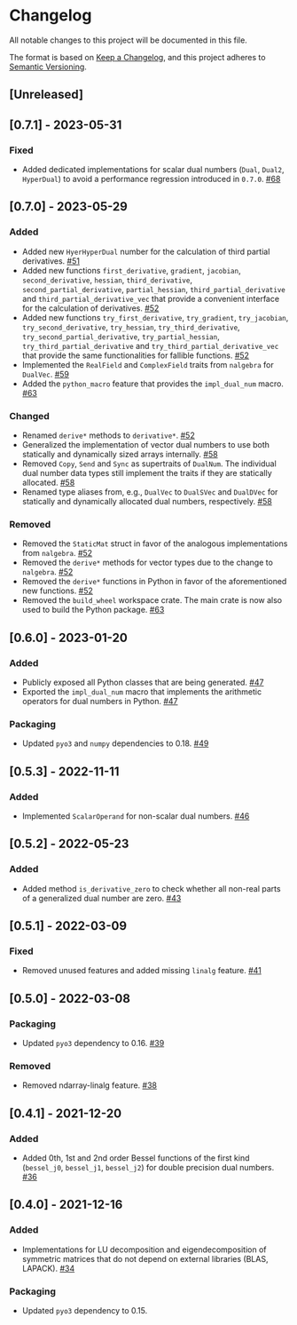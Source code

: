 # Changelog
All notable changes to this project will be documented in this file.

The format is based on [Keep a Changelog](https://keepachangelog.com/en/1.0.0/),
and this project adheres to [Semantic Versioning](https://semver.org/spec/v2.0.0.html).

## [Unreleased]

## [0.7.1] - 2023-05-31
### Fixed
- Added dedicated implementations for scalar dual numbers (`Dual`, `Dual2`, `HyperDual`) to avoid a performance regression introduced in `0.7.0`. [#68](https://github.com/itt-ustutt/num-dual/pull/68)

## [0.7.0] - 2023-05-29
### Added
- Added new `HyerHyperDual` number for the calculation of third partial derivatives. [#51](https://github.com/itt-ustutt/num-dual/pull/51)
- Added new functions `first_derivative`, `gradient`, `jacobian`, `second_derivative`, `hessian`, `third_derivative`, `second_partial_derivative`, `partial_hessian`, `third_partial_derivative` and `third_partial_derivative_vec` that provide a convenient interface for the calculation of derivatives. [#52](https://github.com/itt-ustutt/num-dual/pull/52)
- Added new functions `try_first_derivative`, `try_gradient`, `try_jacobian`, `try_second_derivative`, `try_hessian`, `try_third_derivative`, `try_second_partial_derivative`, `try_partial_hessian`, `try_third_partial_derivative` and `try_third_partial_derivative_vec` that provide the same functionalities for fallible functions. [#52](https://github.com/itt-ustutt/num-dual/pull/52)
- Implemented the `RealField` and `ComplexField` traits from `nalgebra` for `DualVec`. [#59](https://github.com/itt-ustutt/num-dual/pull/59)
- Added the `python_macro` feature that provides the `impl_dual_num` macro. [#63](https://github.com/itt-ustutt/num-dual/pull/63)

### Changed
- Renamed `derive*` methods to `derivative*`. [#52](https://github.com/itt-ustutt/num-dual/pull/52)
- Generalized the implementation of vector dual numbers to use both statically and dynamically sized arrays internally. [#58](https://github.com/itt-ustutt/num-dual/pull/58)
- Removed `Copy`, `Send` and `Sync` as supertraits of `DualNum`. The individual dual number data types still implement the traits if they are statically allocated. [#58](https://github.com/itt-ustutt/num-dual/pull/58)
- Renamed type aliases from, e.g., `DualVec` to `DualSVec` and `DualDVec` for statically and dynamically allocated dual numbers, respectively. [#58](https://github.com/itt-ustutt/num-dual/pull/58)

### Removed
- Removed the `StaticMat` struct in favor of the analogous implementations from `nalgebra`. [#52](https://github.com/itt-ustutt/num-dual/pull/52)
- Removed the `derive*` methods for vector types due to the change to `nalgebra`. [#52](https://github.com/itt-ustutt/num-dual/pull/52)
- Removed the `derive*` functions in Python in favor of the aforementioned new functions. [#52](https://github.com/itt-ustutt/num-dual/pull/52)
- Removed the `build_wheel` workspace crate. The main crate is now also used to build the Python package. [#63](https://github.com/itt-ustutt/num-dual/pull/63)

## [0.6.0] - 2023-01-20
### Added
- Publicly exposed all Python classes that are being generated. [#47](https://github.com/itt-ustutt/num-dual/pull/47)
- Exported the `impl_dual_num` macro that implements the arithmetic operators for dual numbers in Python. [#47](https://github.com/itt-ustutt/num-dual/pull/47)

### Packaging
- Updated `pyo3` and `numpy` dependencies to 0.18. [#49](https://github.com/itt-ustutt/num-dual/pull/49)

## [0.5.3] - 2022-11-11
### Added
- Implemented `ScalarOperand` for non-scalar dual numbers. [#46](https://github.com/itt-ustutt/num-dual/pull/46)

## [0.5.2] - 2022-05-23
### Added
- Added method `is_derivative_zero` to check whether all non-real parts of a generalized dual number are zero. [#43](https://github.com/itt-ustutt/num-dual/pull/43)

## [0.5.1] - 2022-03-09
### Fixed
- Removed unused features and added missing `linalg` feature. [#41](https://github.com/itt-ustutt/num-dual/pull/41)

## [0.5.0] - 2022-03-08
### Packaging
- Updated `pyo3` dependency to 0.16. [#39](https://github.com/itt-ustutt/num-dual/pull/39)

### Removed
-  Removed ndarray-linalg feature. [#38](https://github.com/itt-ustutt/num-dual/pull/38)

## [0.4.1] - 2021-12-20
### Added
- Added 0th, 1st and 2nd order Bessel functions of the first kind (`bessel_j0`, `bessel_j1`, `bessel_j2`) for double precision dual numbers. [#36](https://github.com/itt-ustutt/num-dual/pull/36)

## [0.4.0] - 2021-12-16
### Added
- Implementations for LU decomposition and eigendecomposition of symmetric matrices that do not depend on external libraries (BLAS, LAPACK). [#34](https://github.com/itt-ustutt/num-dual/pull/34)

### Packaging
- Updated `pyo3` dependency to 0.15.
